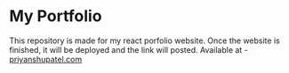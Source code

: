 # My Portfolio
This repository is made for my react porfolio website. Once the website is finished, it will be deployed and the link will posted.
Available at - <a href="https://www.priyanshupatel.com">priyanshupatel.com</a>
